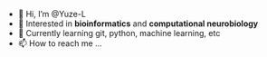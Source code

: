 - 👋 Hi, I’m @Yuze-L
- 👀 Interested in **bioinformatics** and **computational neurobiology**
- 🌱 Currently learning git, python, machine learning, etc
- 📫 How to reach me ...

<!---
Yuze-L/Yuze-L is a ✨ special ✨ repository because its `README.md` (this file) appears on your GitHub profile.
You can click the Preview link to take a look at your changes.
--->

